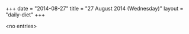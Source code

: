 +++
date = "2014-08-27"
title = "27 August 2014 (Wednesday)"
layout = "daily-diet"
+++


\<no entries\>
